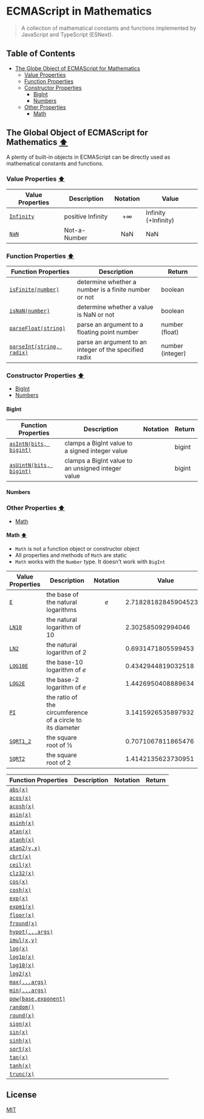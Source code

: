 # ECMAScript in Mathematics

> A collection of mathematical constants and functions implemented by JavaScript and TypeScript (ESNext).

## Table of Contents

- [The Globe Object of ECMAScript for Mathematics](#the-globe-object-of-ecmascript-for-mathematics)
  - [Value Properties](#value-properties)
  - [Function Properties](#function-properties)
  - [Constructor Properties](#constructor-properties)
    - [BigInt](#bigint)
    - [Numbers](#numbers)
  - [Other Properties](#other-properties)
    - [Math](#math)

## The Global Object of ECMAScript for Mathematics [⬆](#table-of-contents)

A plenty of built-in objects in ECMAScript can be directly used as mathematical constants and functions.

### Value Properties [⬆](#table-of-contents)

| Value Properties | Description       | Notation | Value                |
| ---------------- | ----------------- | :------: | -------------------- |
| [`Infinity`]()   | positive Infinity |    +∞    | Infinity (+Infinity) |
| [`NaN`]()        | Not-a-Number      |   NaN    | NaN                  |

### Function Properties [⬆](#table-of-contents)

| Function Properties           | Description                                            | Return           |
| ----------------------------- | ------------------------------------------------------ | ---------------- |
| [`isFinite(number)`]()        | determine whether a number is a finite number or not   | boolean          |
| [`isNaN(number)`]()           | determine whether a value is NaN or not                | boolean          |
| [`parseFloat(string)`]()      | parse an argument to a floating point number           | number (float)   |
| [`parseInt(string, radix)`]() | parse an argument to an integer of the specified radix | number (integer) |

### Constructor Properties [⬆](#table-of-contents)

- [BigInt]()
- [Numbers]()

#### BigInt

| Function Properties         | Description                                        | Notation | Return |
| --------------------------- | -------------------------------------------------- | :------: | ------ |
| [`asIntN(bits, bigint)`]()  | clamps a BigInt value to a signed integer value    |          | bigint |
| [`asUintN(bits, bigint)`]() | clamps a BigInt value to an unsigned integer value |          | bigint |

#### Numbers

### Other Properties [⬆](#table-of-contents)

- [Math]()

#### Math [⬆](#table-of-contents)

- `Math` is not a function object or constructor object
- All properties and methods of `Math` are static
- `Math` works with the `Number` type. It doesn't work with `BigInt`

| Value Properties                                 | Description                                                     |                Notation                | Value                 |
| ------------------------------------------------ | --------------------------------------------------------------- | :------------------------------------: | --------------------- |
| [`E`](https://tc39.es/ecma262/#sec-math.e)       | the base of the natural logarithms                              | <var style="font-style:italic">e</var> | 2.7182818284590452354 |
| [`LN10`](https://tc39.es/ecma262/#sec-math.ln10) | the natural logarithm of 10                                     |                                        | 2.302585092994046     |
| [`LN2`]()                                        | the natural logarithm of 2                                      |                                        | 0.6931471805599453    |
| [`LOG10E`]()                                     | the base-10 logarithm of <var style="font-style:italic">e</var> |                                        | 0.4342944819032518    |
| [`LOG2E`]()                                      | the base-2 logarithm of <var style="font-style:italic">e</var>  |                                        | 1.4426950408889634    |
| [`PI`]()                                         | the ratio of the circumference of a circle to its diameter      |                                        | 3.1415926535897932    |
| [`SQRT1_2`]()                                    | the square root of ½                                            |                                        | 0.7071067811865476    |
| [`SQRT2`]()                                      | the square root of 2                                            |                                        | 1.4142135623730951    |

| Function Properties      | Description | Notation | Return |
| ------------------------ | ----------- | :------: | ------ |
| [`abs(x)`]()             |             |          |        |
| [`acos(x)`]()            |             |          |        |
| [`acosh(x)`]()           |             |          |        |
| [`asin(x)`]()            |             |          |        |
| [`asinh(x)`]()           |             |          |        |
| [`atan(x)`]()            |             |          |        |
| [`atanh(x)`]()           |             |          |        |
| [`atan2(y,x)`]()         |             |          |        |
| [`cbrt(x)`]()            |             |          |        |
| [`ceil(x)`]()            |             |          |        |
| [`clz32(x)`]()           |             |          |        |
| [`cos(x)`]()             |             |          |        |
| [`cosh(x)`]()            |             |          |        |
| [`exp(x)`]()             |             |          |        |
| [`expm1(x)`]()           |             |          |        |
| [`floor(x)`]()           |             |          |        |
| [`fround(x)`]()          |             |          |        |
| [`hypot(...args)`]()     |             |          |        |
| [`imul(x,y)`]()          |             |          |        |
| [`log(x)`]()             |             |          |        |
| [`log1p(x)`]()           |             |          |        |
| [`log10(x)`]()           |             |          |        |
| [`log2(x)`]()            |             |          |        |
| [`max(...args)`]()       |             |          |        |
| [`min(...args)`]()       |             |          |        |
| [`pow(base,exponent)`]() |             |          |        |
| [`random()`]()           |             |          |        |
| [`round(x)`]()           |             |          |        |
| [`sign(x)`]()            |             |          |        |
| [`sin(x)`]()             |             |          |        |
| [`sinh(x)`]()            |             |          |        |
| [`sqrt(x)`]()            |             |          |        |
| [`tan(x)`]()             |             |          |        |
| [`tanh(x)`]()            |             |          |        |
| [`trunc(x)`]()           |             |          |        |

## License

[MIT](https://github.com/shenlu89/es-math/blob/main/LICENSE)

